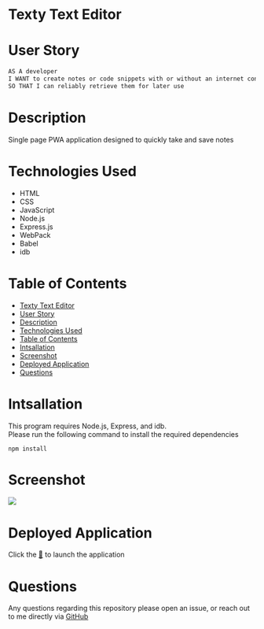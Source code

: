 # Texty Text Editor
 
# User Story 
```md
AS A developer
I WANT to create notes or code snippets with or without an internet connection
SO THAT I can reliably retrieve them for later use
```

# Description 

Single page PWA application designed to quickly take and save notes

# Technologies Used
- HTML
- CSS
- JavaScript
- Node.js
- Express.js
- WebPack
- Babel 
- idb

# Table of Contents
- [Texty Text Editor](#texty-text-editor)
- [User Story](#user-story)
- [Description](#description)
- [Technologies Used](#technologies-used)
- [Table of Contents](#table-of-contents)
- [Intsallation](#intsallation)
- [Screenshot](#screenshot)
- [Deployed Application](#deployed-application)
- [Questions](#questions)


# Intsallation 
This program requires Node.js, Express, and idb.
<br>
Please run the following command to install the required dependencies 
<pre><code>npm install</code></pre>


# Screenshot

<img src="./Assets/Images/00-demo.gif">




# Deployed Application
Click the <a href="https://texty-text.herokuapp.com/">📝</a> to launch the application 


# Questions 
Any questions regarding this repository please open an issue, or reach out to me directly via <a href="https://github.com/ferrell4">GitHub</a>